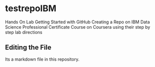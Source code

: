 # testrepoIBM
Hands On Lab Getting Started with GitHub Creating a Repo on IBM Data Science Professional Certificate Course on Coursera using their step by step lab directions

## Editing the File

Its a markdown file in this repository.
